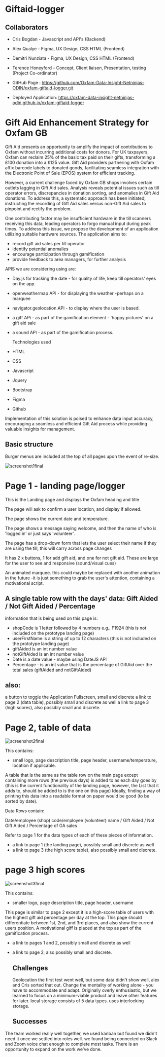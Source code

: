 # Giftaid-logger

## Collaborators

- Cris Bogdan - Javascript and API's (Backend)
- Alex Qualye - Figma, UX Design, CSS HTML (Frontend)
- Demitri Nunziata - Figma, UX Design, CSS HTML (Frontend)
- Terence Honeyford - Concept, Client liaison, Presentation, testing (Project Co-ordinator)

- GitHub Page : https://github.com/Oxfam-Data-Insight-Netninjas-ODIN/oxfam-giftaid-logger.git
- Deployed Application: https://oxfam-data-insight-netninjas-odin.github.io/oxfam-giftaid-logger

# Gift Aid Enhancement Strategy for Oxfam GB

Gift Aid presents an opportunity to amplify the impact of contributions to Oxfam without incurring additional costs for donors. For UK taxpayers, Oxfam can reclaim 25% of the basic tax paid on their gifts, transforming a £100 donation into a £125 value. Gift Aid providers partnering with Oxfam affix barcode labels to donated goods, facilitating seamless integration with the Electronic Point of Sale (EPOS) system for efficient tracking.

However, a current challenge faced by Oxfam GB shops involves certain outlets lagging in Gift Aid sales. Analysis reveals potential issues such as till operator errors, discrepancies in donation sorting, and anomalies in Gift Aid donations. To address this, a systematic approach has been initiated, instructing the recording of Gift Aid sales versus non-Gift Aid sales to pinpoint and rectify the problem.

One contributing factor may be insufficient hardware in the till scanners receiving this data, leading operators to forgo manual input during peak times. To address this issue, we propose the development of an application utilizing suitable hardware sources. The application aims to:

- record gift aid sales per till operator
- identify potential anomalies
- encourage participation through gamification
- provide feedback to area managers, for further analysis
  
APIS we are considering using are:

- Day.js for tracking the date - for quality of life, keep till operators' eyes on the app.
- openweathermap API - for displaying the weather -perhaps on a marquee
- navigator.geolocation.API - to display where the user is based.
- a giff APi - as part of the gamification element - 'happy pictures' on a gift aid sale
- a sound API - as part of the gamification process.
  
  Technologies used

- HTML
- CSS
- Javascript
- Jquery
- Bootstrap
- Figma
- Github
  

Implementation of this solution is poised to enhance data input accuracy, encouraging a seamless and efficient Gift Aid process while providing valuable insights for management.

## Basic structure

Burger menus are included at the top of all pages upon the event of re-size.


![screenshot1final](https://github.com/Alex-Quayle/oxfam-giftaid-logger/assets/64762171/4a965318-5de3-4aaa-8644-e4a5468b8fad)


# Page 1 - landing page/logger

This is the Landing page and displays the Oxfam heading and title

The page will ask to confirm a user location, and display if allowed.

The page shows the current date and temperature.

The page shows a message saying welcome, and then the name of who is 'logged in' or just says 'volunteer'.

The page has a drop-down form that lets the user select their name if they are using the till, this will carry across page changes

It has 2 x buttons, 1 for add gift aid, and one for not gift aid. These are large for the user to see and responsive (sound/visual cues)

An animated marquee. this could maybe be replaced with another animation in the future -it is just something to grab the user's attention, containing a motivational script.

## A single table row with the days' data:  Gift Aided / Not Gift Aided / Percentage

information that is being used on this page is:

- shopCode is 1 letter followed by 4 numbers e.g.. F1924 (this is not included on the prototype landing page)
- userFirstName is a string of up to 12 characters (this is not included on the prototype landing page)
- giftAided is an int number value
- notGiftAided is an int number value
- Date is a date value - maybe using DateJS API
- Percentage - is an int value that is the percentage of GiftAid over the total sales (giftAided and notGiftAided)

## also:

a button to toggle the Application Fullscreen, small and discrete
a link to page 2 (data table), possibly small and discrete as well 
a link to page 3 (high scores), also possibly small and discrete. 
  
# Page 2, table of data 

![screenshot2final](https://github.com/Alex-Quayle/oxfam-giftaid-logger/assets/64762171/8154ba1f-d2b9-426c-ac10-ff1f10631a57)

This contains:

- small logo, page description title, page header, username/temperature, location if applicable.

A table that is the same as the table row on the main page except containing more rows (the previous days) is added to as each day goes by
(this is the current functionality of the landing page, however, the List that it adds to, should be added to is the one on this page)
Ideally, finding a way of printing this data into a readable format on paper would be good (to be sorted by date).

Data Rows contain:

Date/employee (shop) code/employee (volunteer) name / Gift Aided / Not Gift Aided / Percentage of GA sales

Refer to page 1 for the data types of each of these pieces of information.

- a link to page 1 (the landing page), possibly small and discrete as well 
- a link to page 3 (the high score table), also possibly small and discrete. 


# page 3 high scores

![screenshot3final](https://github.com/Oxfam-Data-Insight-Netninjas-ODIN/oxfam-giftaid-logger/assets/64762171/efe39408-497a-4138-ad81-3e9f81b30839)

This contains:

- smaller logo, page description title, page header, username

This page is similar to page 2 except it is a high-score table of users with the highest gift aid percentage per day at the top.
This page should differentiate between 1st, 2nd, and 3rd places, and also show the current users position.
A motivational giff is placed at the top as part of the gamification process.

- a link to pages 1 and 2, possibly small and discrete as well 
- a link to page 2, also possibly small and discrete.

  ## Challenges

  Geolocation the first test went well, but some data didn't show well, alex and Cris sorted that out.
  Change the mentality of working alone - you have to accommodate and adapt.
  Originally overly enthusiastic, but we learned to focus on a minimum-viable product and leave other features for later.
  local storage consists of 5 data types. uses interlocking storage.

  ## Successes

The team worked really well together, we used kanban but found we didn't need it once we settled into roles well. we found being connected 
on Slack and Zoom voice chat enough to complete most tasks. There is an opportunity to expand on the work we've done.
